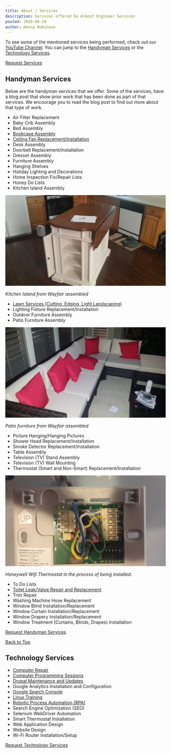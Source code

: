 ```yaml
---
title: About / Services
description: Services offered by Almost Engineer Services
posted: 2020-06-29
author: Kenny Robinson
---
```


To see some of the mentioned services being performed, check out our
<a href="https://www.youtube.com/channel/UC4HCouBLtXD1j1U_17aBqig?sub_confirmation=1"
    target="_blank">YouTube Channel</a>. You can jump to the [Handyman Services](#handyman-services)
or the [Technology Services](#technology-services).

<a class="btn btn-danger" role="button" href="/request">Request Services</a>

## Handyman Services

Below are the handyman services that we offer. Some of the services, have a blog post that show
prior work that has been done as part of that services. We encourage you to read the blog post
to find out more about that type of work.

* Air Filter Replacement
* Baby Crib Assembly
* Bed Assembly
* [Bookcase Assembly](/blog/2019.07.30-reinforce-bookcase-with-plywood)
* [Ceiling Fan Replacement/Installation](/blog/2020.07.12-ceiling-fan-installation-with-downrod)
* Desk Assembly
* Doorbell Replacement/Installation
* Dresser Assembly
* Furniture Assembly
* Hanging Shelves
* Holiday Lighting and Decorations
* Home Inspection Fix/Repair Lists
* Honey Do Lists
* Kitchen Island Assembly

![Kitchen Island from Wayfair assembled](/images/kitchenisland.jpg)

*Kitchen Island from Wayfair assembled*

* [Lawn Services (Cutting, Edging, Light Landscaping)](/blog/2020.07.21-front-yard-landscaping)
* Lighting Fixture Replacement/Installation
* Outdoor Furniture Assembly
* Patio Furniture Assembly

![Patio furniture from Wayfair assembled](/images/patiofurniture.jpg)

*Patio furniture from Wayfair assembled*

* Picture Hanging/Hanging Pictures
* Shower Head Replacement/Installation
* Smoke Detector Replacement/Installation
* Table Assembly
* Television (TV) Stand Assembly
* Television (TV) Wall Mounting
* Thermostat (Smart and Non-Smart) Replacement/Installation

![Honeywell Wifi Thermostat in the process of being installed.](/images/thermostat.jpg)

*Honeywell Wifi Thermostat in the process of being installed.*

* To Do Lists
* [Toilet Leak/Value Repair and Replacement](/blog/2018.07.21-how-to-replace-toilet-gasket-and-bolts/)
* Trim Repair
* Washing Machine Hose Replacement
* Window Blind Installation/Replacement
* Window Curtain Installation/Replacement
* Window Drapery Installation/Replacement
* Window Treatment (Curtains, Blinds, Drapes) Installation

<a class="btn btn-danger" role="button" href="/request">Request Handyman Services</a>

[Back to Top](#top)

## Technology Services

* [Computer Repair](/blog/2018.06.19-replace-optical-drive-in-pc/)
* <a href="https://www.youtube.com/watch?v=fg9AgEkuy9o" target="_blank">Computer Programming Sessions</a>
* <a href="https://www.youtube.com/watch?v=DjtIx1my2eE" target="_blank">Drupal Maintenance and Updates</a>
* Google Analytics Installation and Configuration
* [Google Search Console](/blog/2020.01.21-google-search-console-reports-500-errors/)
* [Linux Training](/blog/2020.03.01-linux-training-session/)
* <a href="https://www.youtube.com/watch?v=0cQ2bpKiO-c" target="_blank">Robotic Process Automation (RPA)</a>
* Search Engine Optimization (SEO)
* Selenium WebDriver Automation
* Smart Thermostat Installation
* Web Application Design
* Website Design
* Wi-Fi Router Installation/Setup

<a class="btn btn-danger" role="button" href="/request">Request Technology Services</a>

